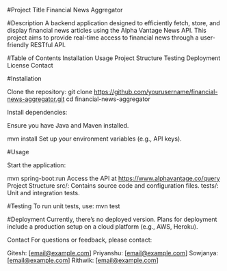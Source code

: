 #Project Title
Financial News Aggregator

#Description
A backend application designed to efficiently fetch, store, and display financial news articles using the Alpha Vantage News API. This project aims to provide real-time access to financial news through a user-friendly RESTful API.

#Table of Contents
Installation
Usage
Project Structure
Testing
Deployment
License
Contact

#Installation

Clone the repository:
git clone https://github.com/yourusername/financial-news-aggregator.git
cd financial-news-aggregator

Install dependencies:

Ensure you have Java and Maven installed.

mvn install
Set up your environment variables (e.g., API keys).

#Usage

Start the application:

mvn spring-boot:run
Access the API at https://www.alphavantage.co/query
Project Structure
src/: Contains source code and configuration files.
tests/: Unit and integration tests.

#Testing
To run unit tests, use:
mvn test

#Deployment
Currently, there’s no deployed version. Plans for deployment include a production setup on a cloud platform (e.g., AWS, Heroku).


Contact
For questions or feedback, please contact:

Gitesh: [email@example.com]
Priyanshu: [email@example.com]
Sowjanya: [email@example.com]
Rithwik: [email@example.com]
